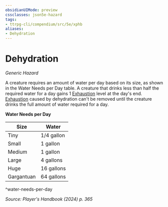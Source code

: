 ```yaml
---
obsidianUIMode: preview
cssclasses: json5e-hazard
tags:
- ttrpg-cli/compendium/src/5e/xphb
aliases:
- Dehydration
---
```

# Dehydration
*Generic Hazard*  

A creature requires an amount of water per day based on its size, as shown in the Water Needs per Day table. A creature that drinks less than half the required water for a day gains 1 [Exhaustion](Інструменти%20ДМ/CLI/rules/conditions.md#Exhaustion) level at the day's end. [Exhaustion](Інструменти%20ДМ/CLI/rules/conditions.md#Exhaustion) caused by dehydration can't be removed until the creature drinks the full amount of water required for a day.

**Water Needs per Day**

| Size | Water |
|------|-------|
| Tiny | 1/4 gallon |
| Small | 1 gallon |
| Medium | 1 gallon |
| Large | 4 gallons |
| Huge | 16 gallons |
| Gargantuan | 64 gallons |
^water-needs-per-day

*Source: Player's Handbook (2024) p. 365*